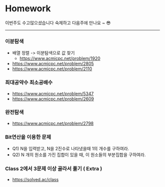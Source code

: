 # Homework
이번주도 수고많으셨습니다 숙제하고 다음주에 만나요 ~ 😎



------------------------

### 이분탐색
- 배열 정렬 -> 이분탐색으로 값 찾기
   - https://www.acmicpc.net/problem/1920
- https://www.acmicpc.net/problem/2805
- https://www.acmicpc.net/problem/2110



### 최대공약수 최소공배수
- https://www.acmicpc.net/problem/5347
- https://www.acmicpc.net/problem/2609

### 완전탐색
- https://www.acmicpc.net/problem/2798

### Bit연산을 이용한 문제
- Q1) N을 입력받고, N을 2진수로 나타냈을때 1의 개수를 구하여라. 
- Q2) N 개의 원소를 가진 집합이 있을 때, 이 원소들의 부분집합을 구하여라.


### Class 2에서 3문제 이상 골라서 풀기 ( Extra )
- https://solved.ac/class
